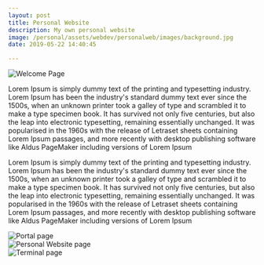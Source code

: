 ```yaml
---
layout: post
title: Personal Website
description: My own personal website
image: /personal/assets/webdev/personalweb/images/background.jpg
date: 2019-05-22 14:40:45

---
```

![Welcome Page](/personal/assets/webdev/personalweb/images/portal.png)

Lorem Ipsum is simply dummy text of the printing and typesetting industry. Lorem Ipsum has been the industry's standard dummy text ever since the 1500s, when an unknown printer took a galley of type and scrambled it to make a type specimen book. It has survived not only five centuries, but also the leap into electronic typesetting, remaining essentially unchanged. It was popularised in the 1960s with the release of Letraset sheets containing Lorem Ipsum passages, and more recently with desktop publishing software like Aldus PageMaker including versions of Lorem Ipsum

Lorem Ipsum is simply dummy text of the printing and typesetting industry. Lorem Ipsum has been the industry's standard dummy text ever since the 1500s, when an unknown printer took a galley of type and scrambled it to make a type specimen book. It has survived not only five centuries, but also the leap into electronic typesetting, remaining essentially unchanged. It was popularised in the 1960s with the release of Letraset sheets containing Lorem Ipsum passages, and more recently with desktop publishing software like Aldus PageMaker including versions of Lorem Ipsum

<div class="box alt">
	<div class="row 50% uniform">
		<div class="6u"><span class="image fit"><img src="/personal/assets/webdev/personalweb/images/portal.png" alt="Portal page" /></span></div>
		<div class="6u"><span class="image fit"><img src="/personal/assets/webdev/personalweb/images/personalweb.png" alt="Personal Website page" /></span></div>
		<div class="u$"><span class="image fit"><img src="/personal/assets/webdev/personalweb/images/terminal.png" alt="Terminal page" /></span></div>
	</div>
</div>